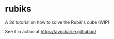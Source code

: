 # rubiks
A 3d tutorial on how to solve the Rubik's cube (WIP)

See it in action at https://avncharlie.github.io/
